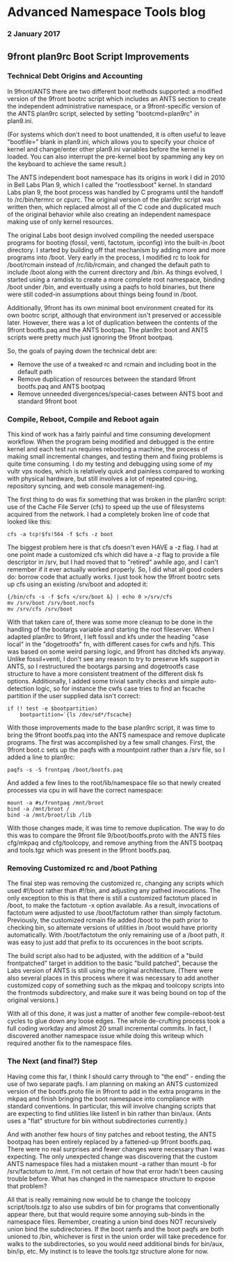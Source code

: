 # Advanced Namespace Tools blog

### 2 January 2017

## 9front plan9rc Boot Script Improvements

### Technical Debt Origins and Accounting

In 9front/ANTS there are two different boot methods supported: a modified version of the 9front bootrc script which includes an ANTS section to create the independent administrative namespace, or a 9front-specific version of the ANTS plan9rc script, selected by setting "bootcmd=plan9rc" in plan9.ini. 

(For systems which don't need to boot unattended, it is often useful to leave "bootfile=" blank in plan9.ini, which allows you to specify your choice of kernel and change/enter other plan9.ini variables before the kernel is loaded. You can also interrupt the pre-kernel boot by spamming any key on the keyboard to achieve the same result.)

The ANTS independent boot namespace has its origins in work I did in 2010 in Bell Labs Plan 9, which I called the "rootlessboot" kernel. In standard Labs plan 9, the boot process was handled by C programs until the handoff to /rc/bin/termrc or cpurc. The original version of the plan9rc script was written then, which replaced almost all of the C code and duplicated much of the original behavior while also creating an independent namespace making use of only kernel resources.

The original Labs boot design involved compiling the needed userspace programs for booting (fossil, venti, factotum, ipconfig) into the built-in /boot directory. I started by building off that mechanism by adding more and more programs into /boot. Very early in the process, I modified rc to look for /boot/rcmain instead of /rc/lib/rcmain, and changed the default path to include /boot along with the current directory and /bin. As things evolved, I started using a ramdisk to create a more complete root namespace, binding /boot under /bin, and eventually using a paqfs to hold binaries, but there were still coded-in assumptions about things being found in /boot.

Additionally, 9front has its own minimal boot environment created for its own bootrc script, although that environment isn't preserved or accessible later. However, there was a lot of duplication between the contents of the 9front bootfs.paq and the ANTS bootpaq. The plan9rc boot and ANTS scripts were pretty much just ignoring the 9front bootpaq.

So, the goals of paying down the technical debt are:

* Remove the use of a tweaked rc and rcmain and including boot in the default path
* Remove duplication of resources between the standard 9front bootfs.paq and ANTS bootpaq
* Remove unneeded divergences/special-cases between ANTS boot and standard 9front boot

### Compile, Reboot, Compile and Reboot again

This kind of work has a fairly painful and time consuming development workflow. When the program being modified and debugged is the entire kernel and each test run requires rebooting a machine, the process of making small incremental changes, and testing them and fixing problems is quite time consuming. I do my testing and debugging using some of my vultr vps nodes, which is relatively quick and painless compared to working with physical hardware, but still involves a lot of repeated cpu-ing, repository syncing, and web console management-ing. 

The first thing to do was fix something that was broken in the plan9rc script: use of the Cache File Server (cfs) to speed up the use of filesystems acquired from the network. I had a completely broken line of code that looked like this:

	cfs -a tcp!$fs!564 -f $cfs -z boot

The biggest problem here is that cfs doesn't even HAVE a -z flag. I had at one point made a customized cfs which did have a -z flag to provide a file descriptor in /srv, but I had moved that to "retired" awhile ago, and I can't remember if it ever actually worked properly. So, I did what all good coders do: borrow code that actually works. I just took how the 9front bootrc sets up cfs using an existing /srv/boot and adopted it:

	{/bin/cfs -s -f $cfs </srv/boot &} | echo 0 >/srv/cfs
	mv /srv/boot /srv/boot.nocfs
	mv /srv/cfs /srv/boot

With that taken care of, there was some more cleanup to be done in the handling of the bootargs variable and starting the root fileserver. When I adapted plan9rc to 9front, I left fossil and kfs under the heading "case local" in the "dogetrootfs" fn, with different cases for cwfs and hjfs. This was based on some weird parsing logic, and 9front has ditched kfs anyway. Unlike fossil+venti, I don't see any reason to try to preserve kfs support in ANTS, so I restructured the bootargs parsing and dogetrootfs case structure to have a more consistent treatment of the different disk fs options. Additionally, I added some trivial sanity checks and simple auto-detection logic, so for instance the cwfs case tries to find an fscache partition if the user supplied data isn't correct:

	if (! test -e $bootpartition)
		bootpartition=`{ls /dev/sd*/fscache}

With those improvements made to the base plan9rc script, it was time to bring the 9front bootfs.paq into the ANTS namespace and remove duplicate programs. The first was accomplished by a few small changes. First, the 9front boot.c sets up the paqfs with a mountpoint rather than a /srv file, so I added a line to plan9rc:

	paqfs -s -S frontpaq /boot/bootfs.paq

And added a few lines to the root/lib/namespace file so that newly created processes via cpu in will have the correct namespace:

	mount -a #s/frontpaq /mnt/broot
	bind -a /mnt/broot /
	bind -a /mnt/broot/lib /lib

With those changes made, it was time to remove duplication. The way to do this was to compare the 9front file 9/boot/bootfs.proto with the ANTS files cfg/mkpaq and cfg/toolcopy, and remove anything from the ANTS bootpaq and tools.tgz which was present in the 9front bootfs.paq.

### Removing Customized rc and /boot Pathing

The final step was removing the customized rc, changing any scripts which used #!/boot rather than #!/bin, and adjusting any pathed invocations. The only exception to this is that there is still a customized factotum placed in /boot, to make the factotum -x option available. As a result, invocations of factotum were adjusted to use /boot/factotum rather than simply factotum. Previously, the customized rcmain file added /boot to the path prior to checking bin, so alternate versions of utilities in /boot would have priority automatically. With /boot/factotum the only remaining use of a /boot path, it was easy to just add that prefix to its occurences in the boot scripts.

The build script also had to be adjusted, with the addition of a "build frontpatched" target in addition to the basic "build patched", because the Labs version of ANTS is still using the original architecture. (There were also several places in this process where it was necessary to add another customized copy of something such as the mkpaq and toolcopy scripts into the frontmods subdirectory, and make sure it was being bound on top of the original versions.) 

With all of this done, it was just a matter of another few compile-reboot-test cycles to glue down any loose edges. The whole de-crufting process took a full coding workday and almost 20 small incremental commits. In fact, I discovered another namespace issue while doing this writeup which required another fix to the namespace files.

### The Next (and final?) Step

Having come this far, I think I should carry through to "the end" - ending the use of two separate paqfs. I am planning on making an ANTS customized version of the bootfs.proto file in 9front to add in the extra programs in the mkpaq and finish bringing the boot namespace into compliance with standard conventions. In particular, this will involve changing scripts that are expecting to find utilities like listen1 in bin rather than bin/aux. (Ants uses a "flat" structure for bin without subdirectories currently.)

And with another few hours of tiny patches and reboot testing, the ANTS bootpaq has been entirely replaced by a fattened-up 9front bootfs.paq. There were no real surprises and fewer changes were necessary than I was expecting. The only unexpected change was discovering that the custom ANTS namespace files had a mistaken mount -a rather than mount -b for /srv/factotum to /mnt. I'm not certain of how that error hadn't been causing trouble before. What has changed in the namespace structure to expose that problem?

All that is really remaining now would be to change the toolcopy script/tools.tgz to also use subdirs of bin for programs that conventionally appear there, but that would require some annoying sub-binds in the namespace files. Remember, creating a union bind does NOT recursively union bind the subdirectories. If the boot ramfs and the boot paqfs are both unioned to /bin, whichever is first in the union order will take precedence for walks to the subdirectories, so you would need additional binds for bin/aux, bin/ip, etc. My instinct is to leave the tools.tgz structure alone for now.
